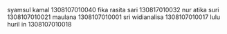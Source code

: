 syamsul kamal 1308107010040
fika rasita sari 130817010032
nur atika suri 1308107010021
maulana 1308107010001
sri widianalisa 1308107010017
lulu huril in 1308107010018
